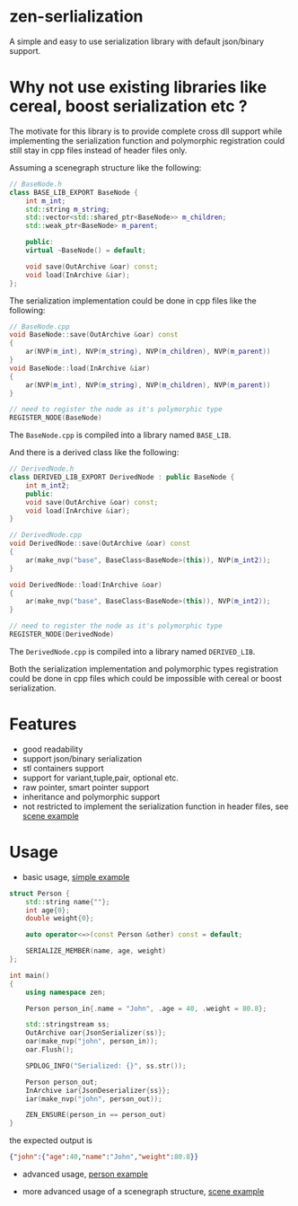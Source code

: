 # zen-serlialization

A simple and easy to use serialization library with default json/binary support.

# Why not use existing libraries like cereal, boost serialization etc ?

The motivate for this library is to provide complete cross dll support while implementing the serialization function and polymorphic registration could still stay in cpp files instead of header files only. 

Assuming a scenegraph structure like the following:
```cpp
// BaseNode.h
class BASE_LIB_EXPORT BaseNode {
    int m_int;
    std::string m_string;
    std::vector<std::shared_ptr<BaseNode>> m_children;
    std::weak_ptr<BaseNode> m_parent;

    public:
    virtual ~BaseNode() = default;

    void save(OutArchive &oar) const;
    void load(InArchive &iar);
};
```

The serialization implementation could be done in cpp files like the following:

```cpp
// BaseNode.cpp
void BaseNode::save(OutArchive &oar) const
{
    ar(NVP(m_int), NVP(m_string), NVP(m_children), NVP(m_parent))
}
void BaseNode::load(InArchive &iar)
{
    ar(NVP(m_int), NVP(m_string), NVP(m_children), NVP(m_parent))
}

// need to register the node as it's polymorphic type
REGISTER_NODE(BaseNode)
```

The `BaseNode.cpp` is compiled into a library named `BASE_LIB`.

And there is a derived class like the following:
```cpp
// DerivedNode.h
class DERIVED_LIB_EXPORT DerivedNode : public BaseNode {
    int m_int2;
    public:
    void save(OutArchive &oar) const;
    void load(InArchive &iar);
}
```
```cpp
// DerivedNode.cpp
void DerivedNode::save(OutArchive &oar) const
{
    ar(make_nvp("base", BaseClass<BaseNode>(this)), NVP(m_int2));
}

void DerivedNode::load(InArchive &oar) 
{
    ar(make_nvp("base", BaseClass<BaseNode>(this)), NVP(m_int2));
}

// need to register the node as it's polymorphic type
REGISTER_NODE(DerivedNode)
```

The `DerivedNode.cpp` is compiled into a library named `DERIVED_LIB`.

Both the serialization implementation and polymorphic types registration could be done in cpp files which could be impossible with cereal or boost serialization.


# Features

- good readability
- support json/binary serialization
- stl containers support
- support for variant,tuple,pair, optional etc.
- raw pointer, smart pointer support
- inheritance and polymorphic support
- not restricted to implement the serialization function in header files, see [scene example](./example/scene/scene.cpp)

# Usage

- basic usage,  [simple example](./example/simple.cpp)

```cpp
struct Person {
    std::string name{""};
    int age{0};
    double weight{0};

    auto operator<=>(const Person &other) const = default;

    SERIALIZE_MEMBER(name, age, weight)
};

int main()
{
    using namespace zen;

    Person person_in{.name = "John", .age = 40, .weight = 80.8};

    std::stringstream ss;
    OutArchive oar{JsonSerializer(ss)};
    oar(make_nvp("john", person_in));
    oar.Flush();

    SPDLOG_INFO("Serialized: {}", ss.str());

    Person person_out;
    InArchive iar{JsonDeserializer{ss}};
    iar(make_nvp("john", person_out));

    ZEN_ENSURE(person_in == person_out)
}
```

the expected output is 
```json
{"john":{"age":40,"name":"John","weight":80.8}}
```


- advanced usage, [person example](./example/person.cpp) 

- more advanced usage of a scenegraph structure, [scene example](./example/scene/scene.cpp) 